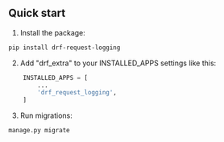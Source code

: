 ## Quick start

1. Install the package:

```sh
pip install drf-request-logging
```

2. Add "drf_extra" to your INSTALLED_APPS settings like this:

```python
    INSTALLED_APPS = [
        ...
        'drf_request_logging',
    ]
```

3. Run migrations:

```sh
manage.py migrate
```
